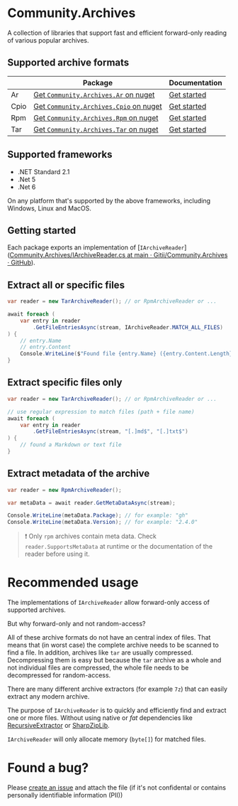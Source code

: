 # Community.Archives

A collection of libraries that support fast and efficient forward-only reading of various popular archives. 

## Supported archive formats

|      | Package                                                                                        | Documentation                                                                                |
| ---- | ---------------------------------------------------------------------------------------------- | -------------------------------------------------------------------------------------------- |
| Ar   | [Get `Community.Archives.Ar` on nuget](https://www.nuget.org/packages/Community.Archives.Ar)   | [Get started](https://github.com/Gitii/Community.Archives/tree/main/Community.Archives.Ar)   |
| Cpio | [Get `Community.Archives.Cpio` on nuget](https://www.nuget.org/packages/Community.Archives.Ar) | [Get started](https://github.com/Gitii/Community.Archives/tree/main/Community.Archives.Cpio) |
| Rpm  | [Get `Community.Archives.Rpm` on nuget](https://www.nuget.org/packages/Community.Archives.Ar)  | [Get started](https://github.com/Gitii/Community.Archives/tree/main/Community.Archives.Rpm)  |
| Tar  | [Get `Community.Archives.Tar` on nuget](https://www.nuget.org/packages/Community.Archives.Ar)  | [Get started](https://github.com/Gitii/Community.Archives/tree/main/Community.Archives.Tar)  |

## Supported frameworks

- .NET Standard 2.1
- .Net 5
- .Net 6

On any platform that's supported by the above frameworks, including Windows, Linux and MacOS.

## Getting started

Each package exports an implementation of [`IArchiveReader`]([Community.Archives/IArchiveReader.cs at main · Gitii/Community.Archives · GitHub](https://github.com/Gitii/Community.Archives/blob/main/Community.Archives.Core/IArchiveReader.cs)).

## Extract all or specific files

```csharp
var reader = new TarArchiveReader(); // or RpmArchiveReader or ...

await foreach (
    var entry in reader
        .GetFileEntriesAsync(stream, IArchiveReader.MATCH_ALL_FILES)
) {
    // entry.Name
    // entry.Content
    Console.WriteLine($"Found file {entry.Name} ({entry.Content.Length} bytes)")
}
```

## Extract specific files only

```csharp
var reader = new TarArchiveReader(); // or RpmArchiveReader or ...

// use regular expression to match files (path + file name)
await foreach (
    var entry in reader
        .GetFileEntriesAsync(stream, "[.]md$", "[.]txt$")
) {
    // found a Markdown or text file
}
```

## Extract metadata of the archive

```csharp
var reader = new RpmArchiveReader();

var metaData = await reader.GetMetaDataAsync(stream);

Console.WriteLine(metaData.Package); // for example: "gh"
Console.WriteLine(metaData.Version); // for example: "2.4.0"
```

> :exclamation: Only `rpm` archives contain meta data. Check `reader.SupportsMetaData` at runtime or the documentation of the reader before using it.

# Recommended usage

The implementations of `IArchiveReader` allow forward-only access of supported archives.

But why forward-only and not random-access?

All of these archive formats do not have an central index of files. That means that (in worst case) the complete archive needs to be scanned to find a file. In addition, archives like `tar` are usually compressed. Decompressing them is easy but because the `tar` archive as a whole and not individual files are compressed, the whole file needs to be decompressed for random-access.

There are many different archive extractors (for example `7z`) that can easily extract any modern archive.

The purpose of  `IArchiveReader` is to quickly and efficiently find and extract one or more files. Without using native or *fat* dependencies like [RecursiveExtractor]([RecursiveExtractor](https://github.com/microsoft/RecursiveExtractor)) or [SharpZipLib](https://github.com/icsharpcode/SharpZipLib). 

`IArchiveReader` will only allocate memory (`byte[]`) for matched files. 

# Found a bug?

Please [create an issue](https://github.com/Gitii/Community.Archives/issues) and attach the file (if it's not confidental or contains personally identifiable information (PII))
